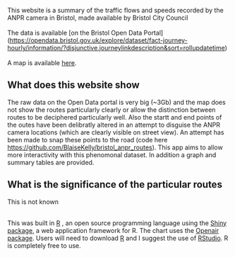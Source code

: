This website is a summary of the traffic flows and speeds recorded by the ANPR camera in Bristol, made available by Bristol City Council
<br>
<br>
The data is available [on the Bristol Open Data Portal] (https://opendata.bristol.gov.uk/explore/dataset/fact-journey-hourly/information/?disjunctive.journeylinkdescription&sort=rollupdatetime)
<br>
<br>
A map is available [here](https://opendata.bristol.gov.uk/explore/dataset/fact-journey-hourly/map/?disjunctive.journeylinkdescription&sort=rollupdatetime&location=17,51.4529,-2.59279&basemap=jawg.streets).

## What does this website show
The raw data on the Open Data portal is very big (~3Gb) and the map does not show the routes particularly clearly or allow the distinction between routes to be deciphered particularly well. Also the startt and end points of the outes have been delibratly altered in an attempt to disguise the ANPR camera locations (which are clearly visible on street view). An attempt has been made to snap these points to the road (code here https://github.com/BlaiseKelly/bristol_anpr_routes). This app aims to allow more interactivity with this phenomonal dataset.
In addition a graph and summary tables are provided.

## What is the significance of the particular routes
This is not known
<br>
<br>

This was built in [R](https://www.r-project.org) , an open source programming language using the [Shiny package](https://shiny.rstudio.com), a web application framework for R. The chart uses the [Openair package](https://davidcarslaw.github.io/openair/). Users will need to download [R](https://cran.uni-muenster.de/) and I suggest the use of [RStudio](https://www.rstudio.com). R is completely free to use.

